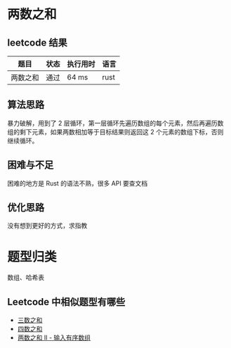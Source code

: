 # 两数之和

## leetcode 结果

| 题目 | 状态 | 执行用时 | 语言 |
| --- | --- | --- | --- |
| 两数之和 | 通过	| 64 ms	| rust |

## 算法思路

暴力破解，用到了 2 层循环，第一层循环先遍历数组的每个元素，然后再遍历数组的剩下元素，如果两数相加等于目标结果则返回这 2 个元素的数组下标，否则继续循环。

## 困难与不足

困难的地方是 Rust 的语法不熟，很多 API 要查文档

## 优化思路

没有想到更好的方式，求指教

# 题型归类

数组、哈希表

## Leetcode 中相似题型有哪些

* [三数之和](https://leetcode-cn.com/problems/3sum/)
* [四数之和](https://leetcode-cn.com/problems/4sum/)
* [两数之和 II - 输入有序数组](https://leetcode-cn.com/problems/two-sum-ii-input-array-is-sorted/)
